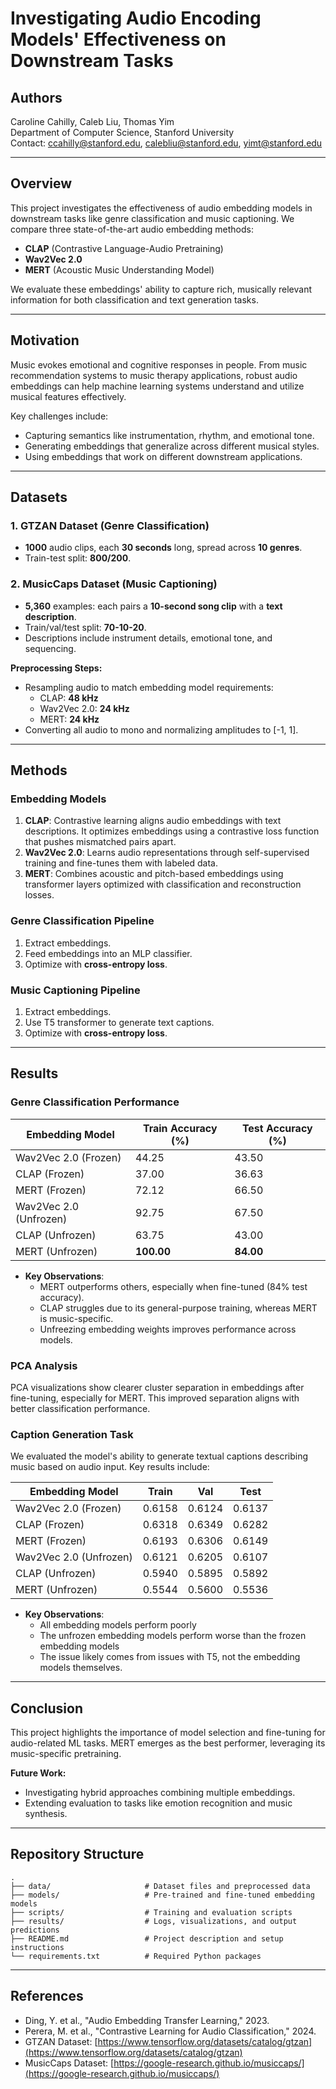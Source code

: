 # Investigating Audio Encoding Models' Effectiveness on Downstream Tasks

## Authors

Caroline Cahilly, Caleb Liu, Thomas Yim\
Department of Computer Science, Stanford University\
Contact: [ccahilly@stanford.edu](mailto\:ccahilly@stanford.edu), [calebliu@stanford.edu](mailto\:calebliu@stanford.edu), [yimt@stanford.edu](mailto\:yimt@stanford.edu)

---

## Overview

This project investigates the effectiveness of audio embedding models in downstream tasks like genre classification and music captioning. We compare three state-of-the-art audio embedding methods:

- **CLAP** (Contrastive Language-Audio Pretraining)
- **Wav2Vec 2.0**
- **MERT** (Acoustic Music Understanding Model)

We evaluate these embeddings' ability to capture rich, musically relevant information for both classification and text generation tasks.

---

## Motivation

Music evokes emotional and cognitive responses in people. From music recommendation systems to music therapy applications, robust audio embeddings can help machine learning systems understand and utilize musical features effectively.

Key challenges include:

- Capturing semantics like instrumentation, rhythm, and emotional tone.
- Generating embeddings that generalize across different musical styles.
- Using embeddings that work on different downstream applications.

---

## Datasets

### 1. **GTZAN Dataset** (Genre Classification)

- **1000** audio clips, each **30 seconds** long, spread across **10 genres**.
- Train-test split: **800/200**.

### 2. **MusicCaps Dataset** (Music Captioning)

- **5,360** examples: each pairs a **10-second song clip** with a **text description**.
- Train/val/test split: **70-10-20**.
- Descriptions include instrument details, emotional tone, and sequencing.

**Preprocessing Steps:**

- Resampling audio to match embedding model requirements:
  - CLAP: **48 kHz**
  - Wav2Vec 2.0: **24 kHz**
  - MERT: **24 kHz**
- Converting all audio to mono and normalizing amplitudes to [-1, 1].

---

## Methods

### Embedding Models

1. **CLAP**: Contrastive learning aligns audio embeddings with text descriptions. It optimizes embeddings using a contrastive loss function that pushes mismatched pairs apart.
2. **Wav2Vec 2.0**: Learns audio representations through self-supervised training and fine-tunes them with labeled data.
3. **MERT**: Combines acoustic and pitch-based embeddings using transformer layers optimized with classification and reconstruction losses.

### Genre Classification Pipeline

1. Extract embeddings.
2. Feed embeddings into an MLP classifier.
3. Optimize with **cross-entropy loss**.

### Music Captioning Pipeline

1. Extract embeddings.
2. Use T5 transformer to generate text captions.
3. Optimize with **cross-entropy loss**.

---

## Results

### Genre Classification Performance

| Embedding Model        | Train Accuracy (%) | Test Accuracy (%) |
| ---------------------- | ------------------ | ----------------- |
| Wav2Vec 2.0 (Frozen)   | 44.25              | 43.50             |
| CLAP (Frozen)          | 37.00              | 36.63             |
| MERT (Frozen)          | 72.12              | 66.50             |
| Wav2Vec 2.0 (Unfrozen) | 92.75              | 67.50             |
| CLAP (Unfrozen)        | 63.75              | 43.00             |
| MERT (Unfrozen)        | **100.00**         | **84.00**         |

- **Key Observations**:
  - MERT outperforms others, especially when fine-tuned (84% test accuracy).
  - CLAP struggles due to its general-purpose training, whereas MERT is music-specific.
  - Unfreezing embedding weights improves performance across models.

### PCA Analysis

PCA visualizations show clearer cluster separation in embeddings after fine-tuning, especially for MERT. This improved separation aligns with better classification performance.

### Caption Generation Task
We evaluated the model's ability to generate textual captions describing music based on audio input. Key results include:

| Embedding Model               | Train  | Val   | Test  |
|-------------------------------|--------|-------|-------|
| Wav2Vec 2.0 (Frozen)          | 0.6158 | 0.6124| 0.6137|
| CLAP (Frozen)                 | 0.6318 | 0.6349| 0.6282|
| MERT (Frozen)                 | 0.6193 | 0.6306| 0.6149|
| Wav2Vec 2.0 (Unfrozen)        | 0.6121 | 0.6205| 0.6107|
| CLAP (Unfrozen)               | 0.5940 | 0.5895| 0.5892|
| MERT (Unfrozen)               | 0.5544 | 0.5600| 0.5536|

- **Key Observations**:
  - All embedding models perform poorly
  - The unfrozen embedding models perform worse than the frozen embedding models
  - The issue likely comes from issues with T5, not the embedding models themselves.

---

## Conclusion

This project highlights the importance of model selection and fine-tuning for audio-related ML tasks. MERT emerges as the best performer, leveraging its music-specific pretraining.

**Future Work:**

- Investigating hybrid approaches combining multiple embeddings.
- Extending evaluation to tasks like emotion recognition and music synthesis.

---

## Repository Structure

```
.
├── data/                     # Dataset files and preprocessed data
├── models/                   # Pre-trained and fine-tuned embedding models
├── scripts/                  # Training and evaluation scripts
├── results/                  # Logs, visualizations, and output predictions
├── README.md                 # Project description and setup instructions
└── requirements.txt          # Required Python packages
```

---

## References

- Ding, Y. et al., "Audio Embedding Transfer Learning," 2023.
- Perera, M. et al., "Contrastive Learning for Audio Classification," 2024.
- GTZAN Dataset: [https://www.tensorflow.org/datasets/catalog/gtzan](https://www.tensorflow.org/datasets/catalog/gtzan)
- MusicCaps Dataset: [https://google-research.github.io/musiccaps/](https://google-research.github.io/musiccaps/)
